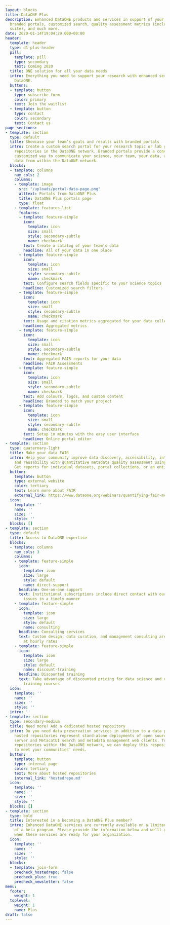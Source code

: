 ```yaml
---
layout: blocks
title: DataONE Plus
description: Enhanced DataONE products and services in support of your research, including
  branded portals, customized search, quality assessment metrics (including the FAIR
  suite), and much more.
date: 2020-01-14T19:04:29.000+00:00
header:
  template: header
  type: d1-plus-header
  pill:
    template: pill
    type: secondary
    text: Coming 2020
  title: ONE solution for all your data needs
  intro: Everything you need to support your research with enhanced services from
    DataONE.
  buttons:
  - template: button
    type: subscribe form
    color: primary
    text: Join the waitlist
  - template: button
    type: contact
    color: secondary
    text: Contact us
page_sections:
- template: section
  type: default
  title: Showcase your team’s goals and results with branded portals
  intro: Create a custom search portal for your research topic or lab group that spans
    repositories in the DataONE network. Branded portals provide a convenient, readily
    customized way to communicate your science, your team, your data, and related
    data from within the DataONE network.
  blocks:
  - template: columns
    num_cols: 2
    columns:
    - template: image
      src: "/uploads/portal-data-page.png"
      alttext: Portals from DataONE Plus
      title: DataONE Plus portals page
      type: float
    - template: features-list
      features:
      - template: feature-simple
        icon:
          template: icon
          size: small
          style: secondary-subtle
          name: checkmark
        text: Create a catalog of your team's data
        headline: All of your data in one place
      - template: feature-simple
        icon:
          template: icon
          size: small
          style: secondary-subtle
          name: checkmark
        text: Configure search fields specific to your science topics
        headline: Customized search filters
      - template: feature-simple
        icon:
          template: icon
          size: small
          style: secondary-subtle
          name: checkmark
        text: Usage and citation metrics aggregated for your data collection
        headline: Aggregated metrics
      - template: feature-simple
        icon:
          template: icon
          size: small
          style: secondary-subtle
          name: checkmark
        text: Aggregated FAIR reports for your data
        headline: FAIR Assessments
      - template: feature-simple
        icon:
          template: icon
          size: small
          style: secondary-subtle
          name: checkmark
        text: Add colours, logos, and custom content
        headline: Branded to match your project
      - template: feature-simple
        icon:
          template: icon
          size: small
          style: secondary-subtle
          name: checkmark
        text: Setup in minutes with the easy user interface
        headline: Online portal editor
- template: section
  type: quaternary-light
  title: Make your data FAIR
  intro: Help your community improve data discovery, accessibility, interoperability,
    and reusability with quantitative metadata quality assessment using the FAIR principles.
    Get reports for individual datasets, portal collections, or an entire repository.
  button:
    template: button
    type: external website
    color: tertiary
    text: Learn more about FAIR
    external_link: https://www.dataone.org/webinars/quantifying-fair-metadata-improvement-and-guidance-dataone-repository-network
  icon:
    template: ''
    name: ''
    size: ''
    style: ''
  blocks: []
- template: section
  type: default
  title: Access to DataONE expertise
  blocks:
  - template: columns
    num_cols: 3
    columns:
    - template: feature-simple
      icon:
        template: icon
        size: large
        style: default
        name: direct-support
      headline: One-on-one support
      text: Institutional subscriptions include direct contact with our staff to resolve
        issues in a timely manner
    - template: feature-simple
      icon:
        template: icon
        size: large
        style: default
        name: consulting
      headline: Consulting services
      text: Custom design, data curation, and management consulting are available
        at hourly rates
    - template: feature-simple
      icon:
        template: icon
        size: large
        style: default
        name: discount-training
      headline: Discounted training
      text: Take advantage of discounted pricing for data science and data management
        training courses
  icon:
    template: ''
    name: ''
    size: ''
    style: ''
  intro: ''
- template: section
  type: secondary-medium
  title: Need more? Add a dedicated hosted repository
  intro: Do you need data preservation services in addition to a data portal? DataONE
    hosted repositories represent stand-alone deployments of open source Metacat repository
    server and MetacatUI search and metadata management web clients. Trusted by many
    repositories within the DataONE network, we can deploy this respository infrastructure
    to meet your communities’ needs.
  button:
    template: button
    type: internal page
    color: tertiary
    text: More about hosted repositories
    internal_link: 'hostedrepo.md'
  icon:
    template: ''
    name: ''
    size: ''
    style: ''
  blocks: []
- template: section
  type: bold
  title: Interested in a becoming a DataONE Plus member?
  intro: Enhanced DataONE services are currently available on a limited basis as part
    of a beta program. Please provide the information below and we’ll get in touch
    when these services are ready for your organization.
  icon:
    template: ''
    name: ''
    size: ''
    style: ''
  blocks:
  - template: join-form
    precheck_hostedrepo: false
    precheck_plus: true
    precheck_newsletter: false
menu:
  footer:
    weight: 1
  toplevel:
    weight: 1
    name: Plus
draft: false
---
```

